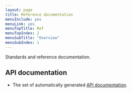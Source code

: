 ```yaml
---
layout: page
title: Reference documentation
menuInclude: yes
menuLink: yes
menuTopTitle: Ref
menuTopIndex: 2
menuSubTitle: "Overview"
menuSubIndex: 1
---
```


Standards and reference documentation.

## API documentation

- The set of automatically generated [API documentation](api).
